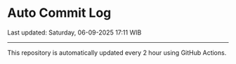 # Auto Commit Log

Last updated: Saturday, 06-09-2025 17:11 WIB

---

This repository is automatically updated every 2 hour using GitHub Actions.

